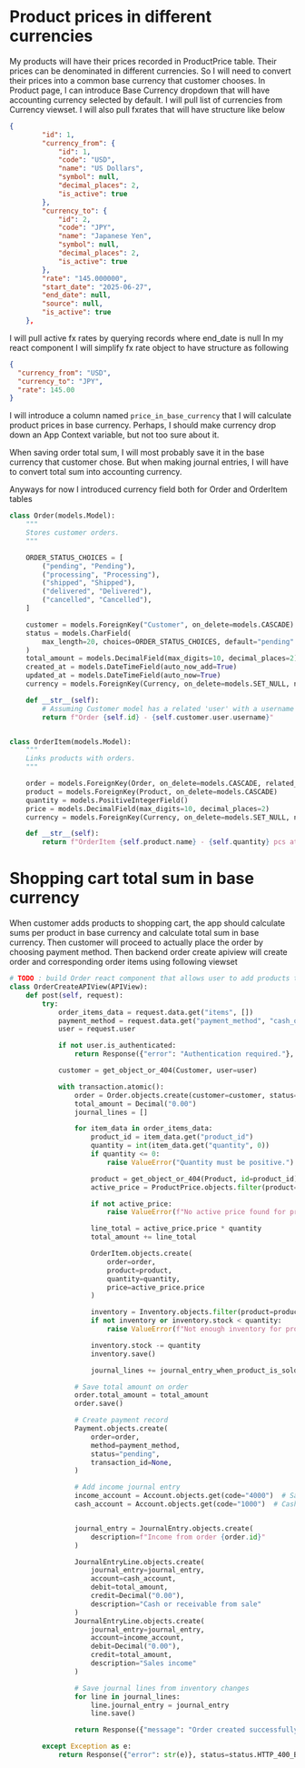 # Product prices in different currencies
My products will have their prices recorded in ProductPrice table.
Their prices can be denominated in different currencies.
So I will need to convert their prices into a common base currency that customer chooses.
In Product page, I can introduce Base Currency dropdown that will have accounting currency selected by default.
I will pull list of currencies from Currency viewset.
I will also pull fxrates that will have structure like below

```json
{
        "id": 1,
        "currency_from": {
            "id": 1,
            "code": "USD",
            "name": "US Dollars",
            "symbol": null,
            "decimal_places": 2,
            "is_active": true
        },
        "currency_to": {
            "id": 2,
            "code": "JPY",
            "name": "Japanese Yen",
            "symbol": null,
            "decimal_places": 2,
            "is_active": true
        },
        "rate": "145.000000",
        "start_date": "2025-06-27",
        "end_date": null,
        "source": null,
        "is_active": true
    },
```
I will pull active fx rates by querying records where end_date is null
In my react component I will simplify fx rate object to have structure as following

```json
{
  "currency_from": "USD",
  "currency_to": "JPY",
  "rate": 145.00
}
```
I will introduce a column named `price_in_base_currency` that I will calculate product prices in base currency.
Perhaps, I should make currency drop down an App Context variable, but not too sure about it.

When saving order total sum, I will most probably save it in the base currency that customer chose.
But when making journal entries, I will have to convert total sum into accounting currency.

Anyways for now I introduced currency field both for Order and OrderItem tables

```python
class Order(models.Model):
    """
    Stores customer orders.
    """

    ORDER_STATUS_CHOICES = [
        ("pending", "Pending"),
        ("processing", "Processing"),
        ("shipped", "Shipped"),
        ("delivered", "Delivered"),
        ("cancelled", "Cancelled"),
    ]

    customer = models.ForeignKey("Customer", on_delete=models.CASCADE)
    status = models.CharField(
        max_length=20, choices=ORDER_STATUS_CHOICES, default="pending"
    )
    total_amount = models.DecimalField(max_digits=10, decimal_places=2)
    created_at = models.DateTimeField(auto_now_add=True)
    updated_at = models.DateTimeField(auto_now=True)
    currency = models.ForeignKey(Currency, on_delete=models.SET_NULL, null=True)

    def __str__(self):
        # Assuming Customer model has a related 'user' with a username
        return f"Order {self.id} - {self.customer.user.username}"


class OrderItem(models.Model):
    """
    Links products with orders.
    """

    order = models.ForeignKey(Order, on_delete=models.CASCADE, related_name="items")
    product = models.ForeignKey(Product, on_delete=models.CASCADE)
    quantity = models.PositiveIntegerField()
    price = models.DecimalField(max_digits=10, decimal_places=2)
    currency = models.ForeignKey(Currency, on_delete=models.SET_NULL, null=True)

    def __str__(self):
        return f"OrderItem {self.product.name} - {self.quantity} pcs at price {self.price} {self.currency}"


```

# Shopping cart total sum in base currency
When customer adds products to shopping cart, the app should calculate sums per product in base currency 
and calculate total sum in base currency.
Then customer will proceed to actually place the order by choosing payment method.
Then backend order create apiview will create order and corresponding order items using following viewset

```python
# TODO : build Order react component that allows user to add products to shopping cart and sends request to create order
class OrderCreateAPIView(APIView):
    def post(self, request):
        try:
            order_items_data = request.data.get("items", [])
            payment_method = request.data.get("payment_method", "cash_on_delivery")
            user = request.user

            if not user.is_authenticated:
                return Response({"error": "Authentication required."}, status=status.HTTP_401_UNAUTHORIZED)

            customer = get_object_or_404(Customer, user=user)

            with transaction.atomic():
                order = Order.objects.create(customer=customer, status="pending", total_amount=Decimal("0.00"))
                total_amount = Decimal("0.00")
                journal_lines = []

                for item_data in order_items_data:
                    product_id = item_data.get("product_id")
                    quantity = int(item_data.get("quantity", 0))
                    if quantity <= 0:
                        raise ValueError("Quantity must be positive.")

                    product = get_object_or_404(Product, id=product_id)
                    active_price = ProductPrice.objects.filter(product=product, end_date__isnull=True).first()

                    if not active_price:
                        raise ValueError(f"No active price found for product {product.name}")

                    line_total = active_price.price * quantity
                    total_amount += line_total

                    OrderItem.objects.create(
                        order=order,
                        product=product,
                        quantity=quantity,
                        price=active_price.price
                    )

                    inventory = Inventory.objects.filter(product=product).first()
                    if not inventory or inventory.stock < quantity:
                        raise ValueError(f"Not enough inventory for product {product.name}")

                    inventory.stock -= quantity
                    inventory.save()

                    journal_lines += journal_entry_when_product_is_sold_fifo(product=product, quantity_sold=quantity)

                # Save total amount on order
                order.total_amount = total_amount
                order.save()

                # Create payment record
                Payment.objects.create(
                    order=order,
                    method=payment_method,
                    status="pending",
                    transaction_id=None,
                )

                # Add income journal entry
                income_account = Account.objects.get(code="4000")  # Sales income
                cash_account = Account.objects.get(code="1000")  # Cash or receivable


                journal_entry = JournalEntry.objects.create(
                    description=f"Income from order {order.id}"
                )

                JournalEntryLine.objects.create(
                    journal_entry=journal_entry,
                    account=cash_account,
                    debit=total_amount,
                    credit=Decimal("0.00"),
                    description="Cash or receivable from sale"
                )
                JournalEntryLine.objects.create(
                    journal_entry=journal_entry,
                    account=income_account,
                    debit=Decimal("0.00"),
                    credit=total_amount,
                    description="Sales income"
                )

                # Save journal lines from inventory changes
                for line in journal_lines:
                    line.journal_entry = journal_entry
                    line.save()

                return Response({"message": "Order created successfully.", "order_id": order.id}, status=status.HTTP_201_CREATED)

        except Exception as e:
            return Response({"error": str(e)}, status=status.HTTP_400_BAD_REQUEST)

```